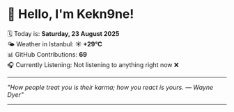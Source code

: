 # 👋 Hello, I'm Kekn9ne!

🗓️ Today is: **Saturday, 23 August 2025**  
🌤️ Weather in Istanbul: **☀️   +29°C**  
📊 GitHub Contributions: **69**  
🎧 Currently Listening: Not listening to anything right now ❌

---

_"How people treat you is their karma; how you react is yours.  — *Wayne Dyer*"_

---
